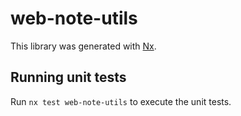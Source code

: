 # web-note-utils

This library was generated with [Nx](https://nx.dev).

## Running unit tests

Run `nx test web-note-utils` to execute the unit tests.
